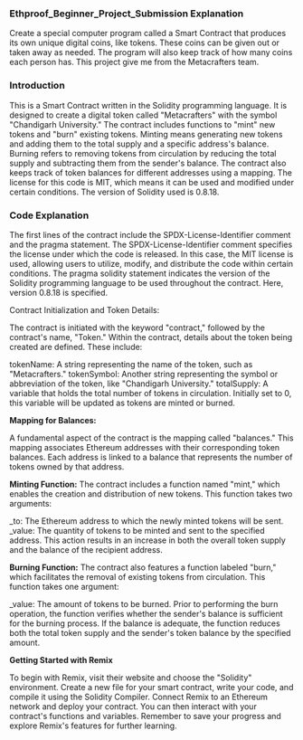 ### Ethproof_Beginner_Project_Submission Explanation

Create a special computer program called a Smart Contract that produces its own unique digital coins, like tokens. These coins can be given out or taken away as needed. The program will also keep track of how many coins each person has. This project give me from the Metacrafters team.

### Introduction 
This is a Smart Contract written in the Solidity programming language. It is designed to create a digital token called "Metacrafters" with the symbol "Chandigarh University." The contract includes functions to "mint" new tokens and "burn" existing tokens. Minting means generating new tokens and adding them to the total supply and a specific address's balance. Burning refers to removing tokens from circulation by reducing the total supply and subtracting them from the sender's balance. The contract also keeps track of token balances for different addresses using a mapping. The license for this code is MIT, which means it can be used and modified under certain conditions. The version of Solidity used is 0.8.18.

### Code Explanation
The first lines of the contract include the SPDX-License-Identifier comment and the pragma statement. The SPDX-License-Identifier comment specifies the license under which the code is released. In this case, the MIT license is used, allowing users to utilize, modify, and distribute the code within certain conditions. The pragma solidity statement indicates the version of the Solidity programming language to be used throughout the contract. Here, version 0.8.18 is specified.

Contract Initialization and Token Details:

The contract is initiated with the keyword "contract," followed by the contract's name, "Token." Within the contract, details about the token being created are defined. These include:

tokenName: A string representing the name of the token, such as "Metacrafters." tokenSymbol: Another string representing the symbol or abbreviation of the token, like "Chandigarh University." totalSupply: A variable that holds the total number of tokens in circulation. Initially set to 0, this variable will be updated as tokens are minted or burned.

**Mapping for Balances:**

A fundamental aspect of the contract is the mapping called "balances." This mapping associates Ethereum addresses with their corresponding token balances. Each address is linked to a balance that represents the number of tokens owned by that address.

**Minting Function:**
The contract includes a function named "mint," which enables the creation and distribution of new tokens. This function takes two arguments:

_to: The Ethereum address to which the newly minted tokens will be sent. _value: The quantity of tokens to be minted and sent to the specified address. This action results in an increase in both the overall token supply and the balance of the recipient address.

**Burning Function:** 
The contract also features a function labeled "burn," which facilitates the removal of existing tokens from circulation. This function takes one argument:

_value: The amount of tokens to be burned. Prior to performing the burn operation, the function verifies whether the sender's balance is sufficient for the burning process. If the balance is adequate, the function reduces both the total token supply and the sender's token balance by the specified amount.

**Getting Started with Remix**

To begin with Remix, visit their website and choose the "Solidity" environment. 
Create a new file for your smart contract, write your code, and compile it using the Solidity Compiler. 
Connect Remix to an Ethereum network and deploy your contract. You can then interact with your contract's functions and variables. 
Remember to save your progress and explore Remix's features for further learning.
